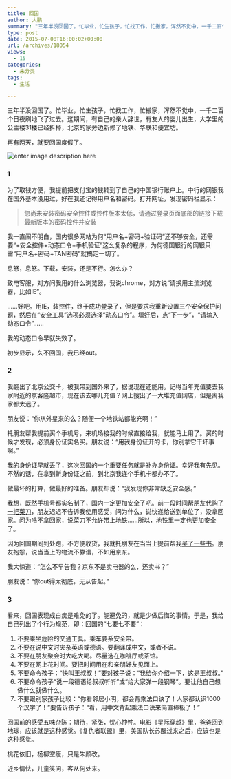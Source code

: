 ```yaml
---
title: 回国
author: 大鹏
summary: "三年半没回国了。忙毕业，忙生孩子，忙找工作，忙搬家，浑然不觉中，一千二百个日夜刷地飞了过去。这期间，有自己的亲人辞世，有友人的婴儿出生，大学里的公主楼31楼已经拆掉，北京的家旁边新修了地铁、华联和便宜坊。"
type: post
date: 2015-07-08T16:00:02+00:00
url: /archives/18054
views:
  - 15
categories:
  - 未分类
tags:
  - 生活

---
```

三年半没回国了。忙毕业，忙生孩子，忙找工作，忙搬家，浑然不觉中，一千二百个日夜刷地飞了过去。这期间，有自己的亲人辞世，有友人的婴儿出生，大学里的公主楼31楼已经拆掉，北京的家旁边新修了地铁、华联和便宜坊。

再有两天，就要回国度假了。

![enter image description here][1]

### 1

为了取钱方便，我提前把支付宝的钱转到了自己的中国银行账户上。中行的网银我在国外基本没用过，好在我还记得用户名和密码。打开网址，发现密码栏显示：

> 您尚未安装密码安全控件或控件版本太低，请通过登录页面底部的链接下载最新版本的密码控件并安装

我一直闹不明白，国内很多网站为何“用户名+密码+验证码”还不够安全，还需要“+安全控件+动态口令+手机验证”这么复杂的程序，为何德国银行的网银只需“用户名+密码+TAN密码”就搞定一切了。

息怒，息怒。下载，安装，还是不行。怎么办？

致电客服，对方问我用的什么浏览器，我说chrome，对方说“请换用主流浏览器，比如IE”。

……好吧。用IE，装控件，终于成功登录了，但是要求我重新设置三个安全保护问题，然后在“安全工具”选项必须选择“动态口令”。填好后，点“下一步”，“请输入动态口令”……

我的动态口令早就失效了。

初步显示，久不回国，我已经out。

### 2

我翻出了北京公交卡，被我带到国外来了，据说现在还能用。记得当年充值要去我家附近的京客隆超市，现在该去哪儿充值？网上搜出了一大堆充值网店，但是离我家都太远了。

朋友说：“你从外星来的么？随便一个地铁站都能充啊！”

托朋友帮我提前买个手机号，来机场接我的时候直接给我，就能马上用了。买的时候才发现，必须身份证实名买。朋友说：“用我身份证开的卡，你别拿它干坏事啊。”

我的身份证早就丢了，这次回国的一个重要任务就是补办身份证。幸好我有先见。不然的话，在拿到新身份证之前，到北京我连个手机卡都办不了。

做最坏的打算，做最好的准备。朋友却说：“我发现你非常缺乏安全感。”

我想，既然手机号都实名制了，国内一定更加安全了吧。前一段时间帮朋友[代购了一把菜刀][2]，朋友迟迟不告诉我使用感受，问为什么，说快递给送到单位了，没拿回家。问为啥不拿回家，说菜刀不允许带上地铁……所以，地铁里一定也更加安全了。

因为回国期间到处跑，不方便收货，我就托朋友在当当上提前帮我[买了一些书][3]。朋友抱怨，说当当上的物流不靠谱，不如用京东。

我大惊道：“怎么不早告我？京东不是卖电器的么，还卖书？”

朋友说：“你out得太彻底，无从告起。”

### 3

看来，回国表现成白痴是难免的了。能避免的，就是少做后悔的事情。于是，我给自己列出了个行为规范，即：回国的“七要七不要”：

  1. 不要乘坐危险的交通工具。乘车要系安全带。
  2. 不要在说中文时夹杂英语或德语。要翻译成中文，或者不说。
  3. 不要在朋友聚会时大吃大喝。尽量选在咖啡厅或茶馆。
  4. 不要在网上花时间。要把时间用在和亲朋好友见面上。
  5. 不要命令孩子：“快叫王叔叔！”要对孩子说：“我给你介绍一下，这是王叔叔。”
  6. 不要命令孩子“说一段德语给叔叔听听”或“给大家弹一段钢琴”。要让他自己想做什么就做什么。
  7. 不要跟别家孩子比较：“你看邻居小明，都会背乘法口诀了！人家都认识1000个汉字了！”要告诉孩子：“看，用中文背起乘法口诀来简直棒极了！”

回国前的感受五味杂陈：期待，紧张，忧心忡忡。电影《星际穿越》里，爸爸回到地球，应该就是这种感觉。《复仇者联盟》里，美国队长苏醒过来之后，应该也是这种感觉。

桃花依旧，杨柳空瘦，只是朱颜改。
  
近乡情怯，儿童笑问，客从何处来。

 [1]: http://www.wenba.ca/uploads/article/20150206/d691e42fba030e97d7803497c901078f.jpg
 [2]: http://pzhao.org/daigou/product/zwilling-30795180-twin-pollux-chinesisches-kochmesser/
 [3]: http://pzhao.org/archives/18032
